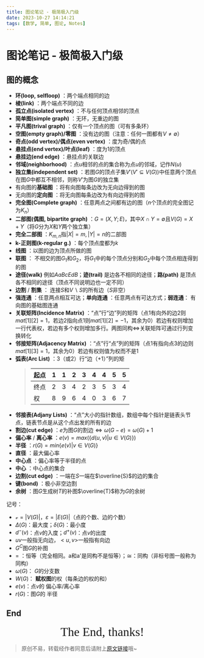 ```yaml
---
title: 图论笔记 - 极简极入门级
date: 2023-10-27 14:14:21
tags: [数学, 简单, 图论, Notes]
---
```


# 图论笔记 - 极简极入门级

## 图的概念

+ **环(loop, selfloop)** ：两个端点相同的边
+ **棱(link)** ：两个端点不同的边
+ **孤立点(isolated vertex)** ：不与任何顶点相邻的顶点
+ **简单图(simple graph)** ：无环，无重边的图
+ **平凡图(trival graph)** ：仅有一个顶点的图（可有多条环）
+ **空图(empty graph)/零图** ：没有边的图（注意：任何一图都有$V\neq \emptyset$）
+ **奇点(odd vertex)/偶点(even vertex)** ：度为奇/偶的点
+ **悬挂点(end vertex)/叶点(leaf)** ：度为1的顶点
+ **悬挂边(end edge)** ：悬挂点的关联边
+ **邻域(neighborhood)** ：点$u$相邻的点的集合称为点$u$的邻域，记作$N(u)$
+ **独立集(independent set)** ：若图$G$的顶点子集$V'(V'\subseteq V(G))$中任意两个顶点在图$G$中都互不相邻，则称$V'$为图$G$的独立集
+ 有向图的**基础图** ：将有向图每条边改为无向边得到的图
+ 无向图的**定向图** ：将无向图每条边改为有向边得到的图
+ **完全图(Complete graph)** ：任意两点之间都有边的图（$n$个顶点的完全图记为$K_n$）
+ **二部图(偶图, bipartite graph)** ：$G=(X, Y; E)$，其中$X\cap Y=\emptyset$且$V(G)=X+Y$（将$G$分为$X$和$Y$两个独立集）
+ **完全二部图** ：$K_{m, n}$指$|X|=m, |Y|=n$的二部图
+ **k-正则图(k-regular g.)** ：每个顶点度都为$k$
+ **线图** ：以图的边为顶点所做的图
+ **联图** ： 不相交的图$G_1$和$G_2$，将$G_1$中的每个顶点分别和$G_2$中每个顶点相连得到的图
+ **途径(walk)** 例如$AaBcEdB$；**迹(trail)** 是边各不相同的途径；**路(path)** 是顶点各不相同的途径（顶点不同说明边也一定不同）
+ **边割** / **割集** ： 连接$S$和$V\backslash S$的所有边（$S$非空）
+ **强连通** ：任意两点相互可达；**单向连通** ：任意两点有可达方式；**弱连通**： 有向图的基础图连通
+ **关联矩阵(Incidence Matrix)** ：“点”行“边”列的矩阵（点1有向外的边2则$mat[1][2]=1$，若边2指向点1则$mat[1][2]=-1$，其余为$0$）若边有权则增加一行代表权，若边有多个权则增加多行。两图同构$\Leftrightarrow$关联矩阵可通过行列变换转化
+ **邻接矩阵(Adjacency Matrix)** ：“点”行“点”列的矩阵（点1有指向点3的边则$mat[1][3]=1$，其余为$0$）若边有权则值为权而不是$1$
+ **弧表(Arc List)** ：3（或2）行“边（+1）”列的矩
   > | 起点 | 1    | 1    | 2    | 3    | 4    | 4    | 5    | 5    |
   > | ---- | ---- | ---- | ---- | ---- | ---- | ---- | ---- | ---- |
   > | 终点 | 2    | 3    | 4    | 2    | 3    | 5    | 3    | 4    |
   > | 权   | 8    | 9    | 6    | 4    | 0    | 3    | 6    | 7    |
+ **邻接表(Adjany Lists)** ：“点”大小的指针数组，数组中每个指针是链表头节点，链表节点是从这个点出发的所有的边
+ **割边(cut edge)** ：$e$为图$G$的割边$\Leftrightarrow\omega(G - e) = \omega(G) + 1$
+ **偏心率** / **离心率** ：$e(v) = max(\{d(u, v)|u\in V(G)\})$
+ **半径** ：$r(G) = min\{e(v)|v\in V(G)\}$
+ **直径** ：最大偏心率
+ **中心点** ：偏心率等于半径的点
+ **中心** ：中心点的集合
+ **边割(cut edge)** ：一端在$S$一端在$\overline{S}$的边的集合
+ **键(bond)** ：极小非空边割
+ **余树** ：图$G$生成树$T$的补图$\overline{T}$称为$G$的余树

记号：

+ $\mathcal{v}=|V(G)|$，$\varepsilon =|E(G)|$（点的个数、边的个数）
+ $\Delta(G)$：最大度；$\delta(G)$：最小度
+ $d^-(v)$：点$v$的入度；$d^+(v)$：点$v$的出度
+ $uv$一般指无向边，$<u, v>$一般指有向边     
+ $G^C$图$G$的补图
+ $=$ ：恒等（完全相同。a和a'是同构不是恒等）；$\cong$：同构（非标号图一般称为同构）
+ $\omega(G)$： $G$的分支数
+ $W(G)$： **赋权图**的权（每条边的权的和）
+ $e(v)$：点$v$的 偏心率/离心率
+ $r(G)$：图$G$的 半径

## End

<center><font size="6px" face="Ink Free">The End, thanks!</font></center>

> 原创不易，转载经作者同意后请附上[原文链接](https://blog.tisfy.eu.org/2023/10/27/Other-Math-GraphTheory-Notes/)哦~
